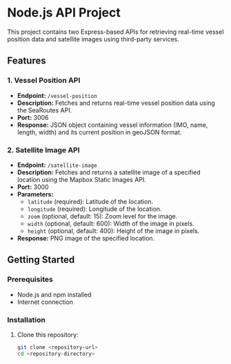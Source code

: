 # Node.js API Project

This project contains two Express-based APIs for retrieving real-time vessel position data and satellite images using third-party services.

## Features

### 1. Vessel Position API
- **Endpoint:** `/vessel-position`
- **Description:** Fetches and returns real-time vessel position data using the SeaRoutes API.
- **Port:** 3006
- **Response:** JSON object containing vessel information (IMO, name, length, width) and its current position in geoJSON format.

### 2. Satellite Image API
- **Endpoint:** `/satellite-image`
- **Description:** Fetches and returns a satellite image of a specified location using the Mapbox Static Images API.
- **Port:** 3000
- **Parameters:**
  - `latitude` (required): Latitude of the location.
  - `longitude` (required): Longitude of the location.
  - `zoom` (optional, default: 15): Zoom level for the image.
  - `width` (optional, default: 600): Width of the image in pixels.
  - `height` (optional, default: 400): Height of the image in pixels.
- **Response:** PNG image of the specified location.

## Getting Started

### Prerequisites
- Node.js and npm installed
- Internet connection

### Installation

1. Clone this repository:
   ```bash
   git clone <repository-url>
   cd <repository-directory>
